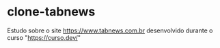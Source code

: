 # clone-tabnews

Estudo sobre o site https://www.tabnews.com.br desenvolvido durante o curso "https://curso.dev/"
